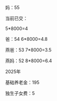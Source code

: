 妈：55

当前已交：  

5*8000=4

爸：54  6*8000=4.8

燕爸：53  7*8000=3.5

燕妈：52 8*8000=6.4

2025年

基础养老金：195

独生子女费：5



















































